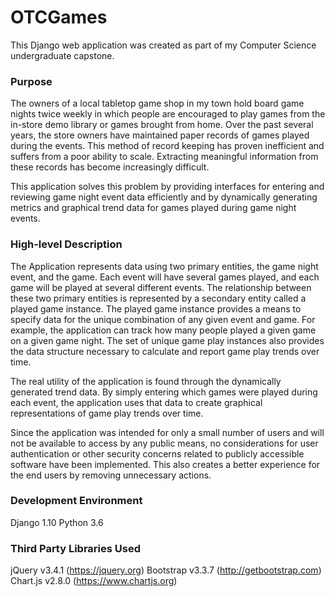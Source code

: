 # OTCGames

This Django web application was created as part of my Computer Science undergraduate capstone. 

### Purpose
The owners of a local tabletop game shop in my town hold board game nights twice weekly in which people are encouraged to play games from the in-store demo library or games brought from home.  Over the past several years, the store owners have maintained paper records of games played during the events.  This method of record keeping has proven inefficient and suffers from a poor ability to scale.  Extracting meaningful information from these records has become increasingly difficult.

This application solves this problem by providing interfaces for entering and reviewing game night event data efficiently and by dynamically generating metrics and graphical trend data for games played during game night events. 

### High-level Description
The Application represents data using two primary entities, the game night event, and the game.  Each event will have several games played, and each game will be played at several different events.  The relationship between these two primary entities is represented by a secondary entity called a played game instance.  The played game instance provides a means to specify data for the unique combination of any given event and game.  For example, the application can track how many people played a given game on a given game night.  The set of unique game play instances also provides the data structure necessary to calculate and report game play trends over time.

The real utility of the application is found through the dynamically generated trend data.  By simply entering which games were played during each event, the application uses that data to create graphical representations of game play trends over time.

Since the application was intended for only a small number of users and will not be available to access by any public means, no considerations for user authentication or other security concerns related to publicly accessible software have been implemented.  This also creates a better experience for the end users by removing unnecessary actions. 

### Development Environment
Django 1.10
Python 3.6

### Third Party Libraries Used
jQuery v3.4.1 (https://jquery.org)
Bootstrap v3.3.7 (http://getbootstrap.com)
Chart.js v2.8.0 (https://www.chartjs.org)


